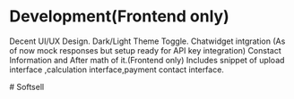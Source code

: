 # Development(Frontend only)

Decent UI/UX Design.
Dark/Light Theme Toggle.
Chatwidget intgration (As of now mock responses but setup ready for API key integration)
Constact Information and After math of it.(Frontend only)
Includes snippet of upload interface ,calculation interface,payment contact interface.

#   S o f t s e l l 

